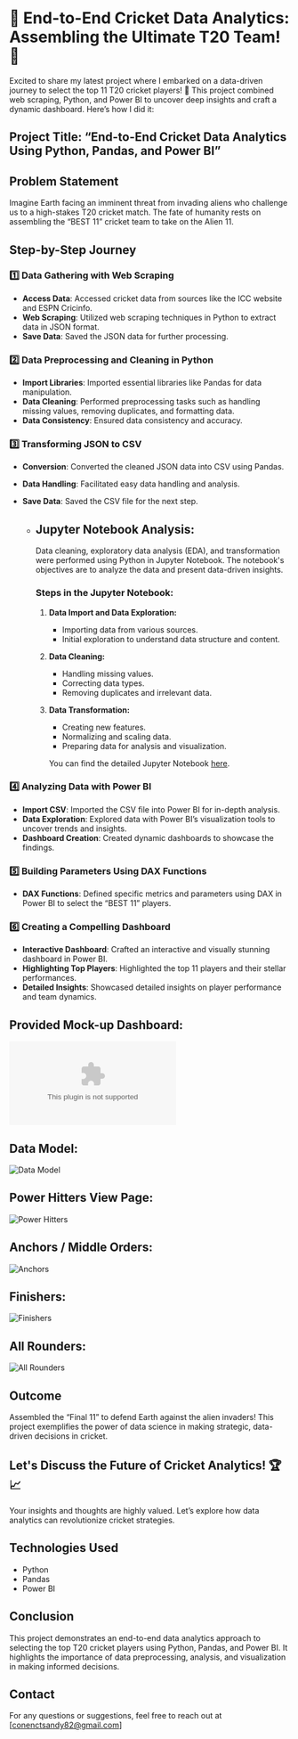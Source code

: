 # 🏏 End-to-End Cricket Data Analytics: Assembling the Ultimate T20 Team! 🎉

Excited to share my latest project where I embarked on a data-driven journey to select the top 11 T20 cricket players! 🌟 This project combined web scraping, Python, and Power BI to uncover deep insights and craft a dynamic dashboard. Here’s how I did it:

## Project Title: “End-to-End Cricket Data Analytics Using Python, Pandas, and Power BI”

## Problem Statement
Imagine Earth facing an imminent threat from invading aliens who challenge us to a high-stakes T20 cricket match. The fate of humanity rests on assembling the “BEST 11” cricket team to take on the Alien 11.

## Step-by-Step Journey

### 1️⃣ Data Gathering with Web Scraping
- **Access Data**: Accessed cricket data from sources like the ICC website and ESPN Cricinfo.
- **Web Scraping**: Utilized web scraping techniques in Python to extract data in JSON format.
- **Save Data**: Saved the JSON data for further processing.

### 2️⃣ Data Preprocessing and Cleaning in Python
- **Import Libraries**: Imported essential libraries like Pandas for data manipulation.
- **Data Cleaning**: Performed preprocessing tasks such as handling missing values, removing duplicates, and formatting data.
- **Data Consistency**: Ensured data consistency and accuracy.

### 3️⃣ Transforming JSON to CSV
- **Conversion**: Converted the cleaned JSON data into CSV using Pandas.
- **Data Handling**: Facilitated easy data handling and analysis.
- **Save Data**: Saved the CSV file for the next step.

    - ## Jupyter Notebook Analysis:

      Data cleaning, exploratory data analysis (EDA), and transformation were performed using Python in Jupyter Notebook. The notebook's objectives are to analyze the data 
      and present data-driven insights.

      ### Steps in the Jupyter Notebook:

       1. **Data Import and Data Exploration:**
          - Importing data from various sources.
          - Initial exploration to understand data structure and content.

       2. **Data Cleaning:**
          - Handling missing values.
          - Correcting data types.
          - Removing duplicates and irrelevant data.

       3. **Data Transformation:**
          - Creating new features.
          - Normalizing and scaling data.
          - Preparing data for analysis and visualization.   

          You can find the detailed Jupyter Notebook [here](ht).

### 4️⃣ Analyzing Data with Power BI
- **Import CSV**: Imported the CSV file into Power BI for in-depth analysis.
- **Data Exploration**: Explored data with Power BI’s visualization tools to uncover trends and insights.
- **Dashboard Creation**: Created dynamic dashboards to showcase the findings.

### 5️⃣ Building Parameters Using DAX Functions
- **DAX Functions**: Defined specific metrics and parameters using DAX in Power BI to select the “BEST 11” players.

### 6️⃣ Creating a Compelling Dashboard
- **Interactive Dashboard**: Crafted an interactive and visually stunning dashboard in Power BI.
- **Highlighting Top Players**: Highlighted the top 11 players and their stellar performances.
- **Detailed Insights**: Showcased detailed insights on player performance and team dynamics.
  
## Provided Mock-up Dashboard:

![Mock-up Dashboard](https://github.com/connectsandy82/T20-Cricket-2022-Data-Analytics/blob/main/Mock%20Up.pptx)

## Data Model:

![Data Model](https://github.com/connectsandy82/T20-Cricket-2022-Data-Analytics/blob/main/Data%20Model.png)

## Power Hitters View Page:

![Power Hitters](https://github.com/connectsandy82/T20-Cricket-2022-Data-Analytics/blob/main/Power%20Hitters.png)

## Anchors / Middle Orders:

![Anchors](https://github.com/connectsandy82/T20-Cricket-2022-Data-Analytics/blob/main/Anchors%20Middle%20Orders.png)

## Finishers:

![Finishers](https://github.com/connectsandy82/T20-Cricket-2022-Data-Analytics/blob/main/Finishers.png)

## All Rounders:

![All Rounders]()

## Outcome
Assembled the “Final 11” to defend Earth against the alien invaders! This project exemplifies the power of data science in making strategic, data-driven decisions in cricket.

## Let's Discuss the Future of Cricket Analytics! 🏆📈
Your insights and thoughts are highly valued. Let’s explore how data analytics can revolutionize cricket strategies.

## Technologies Used
- Python
- Pandas
- Power BI

## Conclusion
This project demonstrates an end-to-end data analytics approach to selecting the top T20 cricket players using Python, Pandas, and Power BI. It highlights the importance of data preprocessing, analysis, and visualization in making informed decisions.

## Contact
For any questions or suggestions, feel free to reach out at [conenctsandy82@gmail.com]
